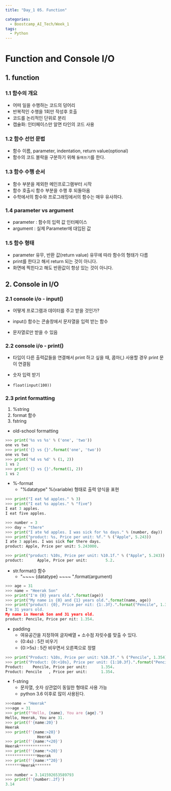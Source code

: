 ```yaml
---
title: "Day_1 05. Function"

categories:
  - Boostcamp_AI_Tech/Week_1
tags:
  - Python
---
```


# Function and Console I/O

## 1. function

### 1.1 함수의 개요

- 어떠 일을 수행하는 코드의 덩어리
- 반복적인 수행을 1회만 작성후 호출
- 코드를 논리적인 단위로 분리
- 캡슐화: 인터페이스만 알면 타인의 코드 사용

### 1.2 함수 선언 문법

- 함수 이름, parameter, indentation, return value(optional)
- 함수의 코드 블락을 구분하기 위해 `들여쓰기`를 한다.

### 1.3 함수 수행 순서

- 함수 부분을 제외한 메인프로그램부터 시작
- 함수 호출시 함수 부분을 수행 후 되돌아옴
- 수학에서의 함수와 프로그래밍에서의 함수는 매우 유사하다.


### 1.4 parameter vs argument

- parameter : 함수의 입력 값 인터페이스
- argument : 실제 Parameter에 대입된 값

### 1.5 함수 형태

- parameter 유무, 반환 값(return value) 유무에 따라 함수의 형태가 다름
- print를 한다고 해서 return 되는 것이 아니다.
- 화면에 찍힌다고 해도 반환값이 항상 있는 것이 아니다.



## 2. Console in I/O

### 2.1 console i/o - input()

- 어떻게 프로그램과 데이터를 주고 받을 것인가?

- input() 함수는 콘솔창에서 문자열을 입력 받는 함수
- 문자열로만 받을 수 있음

### 2.2 console i/o - print()

- 타입이 다른 출력값들을 연결해서 print 하고 싶을 때, 콤마(,) 사용할 경우 print 문이 연결됨

- 숫자 입력 받기
- `float(input(100))`

### 2.3 print formatting

1. %string
2. format 함수
3. fstring

- old-school formatting
```python
>>> print('%s vs %s' % ('one', 'two'))
one vs two
>>> print('{} vs {}'.format('one', 'two'))
one vs two
>>> print('%d vs %d' % (1, 2))
1 vs 2
>>> print('{} vs {}'.format(1, 2))
1 vs 2
```

- %-format
  - "%datatype" %(variable) 형태로 출력 양식을 표현

```python
>>> print("I eat %d apples." % 3)
>>> print("I eat %s apples." % "five")
I eat 3 apples.
I eat five apples.

>>> number = 3
>>> day = "there"
>>> print("I ate %d apples. I was sick for %s days." % (number, day))
>>> print("product: %s, Price per unit: %f." % ("Apple", 5.243))
I ate 3 apples. I was sick for there days.
product: Apple, Price per unit: 5.243000.

>>> print("product: %10s, Price per unit: %10.1f." % ("Apple", 5.243))
product:      Apple, Price per unit:        5.2.
```

- str.format() 함수
  - "~~~~ {datatype} ~~~~ ".format(argument)

```python
>>> age = 31
>>> name = "Heerak Son"
>>> print("I'm {0} years old.".format(age))
>>> print("My name is {0} and {1} years old.".format(name, age))
>>> print("product: {0}, Price per nit: {1:.3f}.".format("Pencile", 1.354))
I'm 31 years old.
My name is Heerak Son and 31 years old.
product: Pencile, Price per nit: 1.354.
```

- padding
  - 여유공간을 지정하여 글자배열 + 소수점 자릿수를 맞출 수 있다.
  - {0:4s} : 5칸 비우기
  - {0:>5s} : 5칸 비우면서 오른쪽으로 정렬

```python
>>> print("Product: %10s, Price per unit: %10.3f." % ("Pencile", 1.354))
>>> print("Product: {0:<10s}, Price per unit: {1:10.3f}.".format("Pencile", 1.354))
Product:    Pencile, Price per unit:      1.354.
Product: Pencile   , Price per unit:      1.354.
```

- f-string
  - 문자열, 숫자 상관없이 동일한 형태로 사용 가능
  - python 3.6 이후로 많이 사용된다.

```python
>>>name = "Heerak"
>>>age = 31
>>> print(f"Hello, {name}, You are {age}.")
Hello, Heerak, You are 31.
>>> print(f'{name:20}')
Heerak              
>>> print(f'{name:>20}')
              Heerak
>>> print(f'{name:*<20}')
Heerak**************
>>> print(f'{name:*>20}')
**************Heerak
>>> print(f'{name:*^20}')
*******Heerak*******
 
>>> number = 3.141592653589793
>>> print(f'{number:.2f}')
3.14
```
